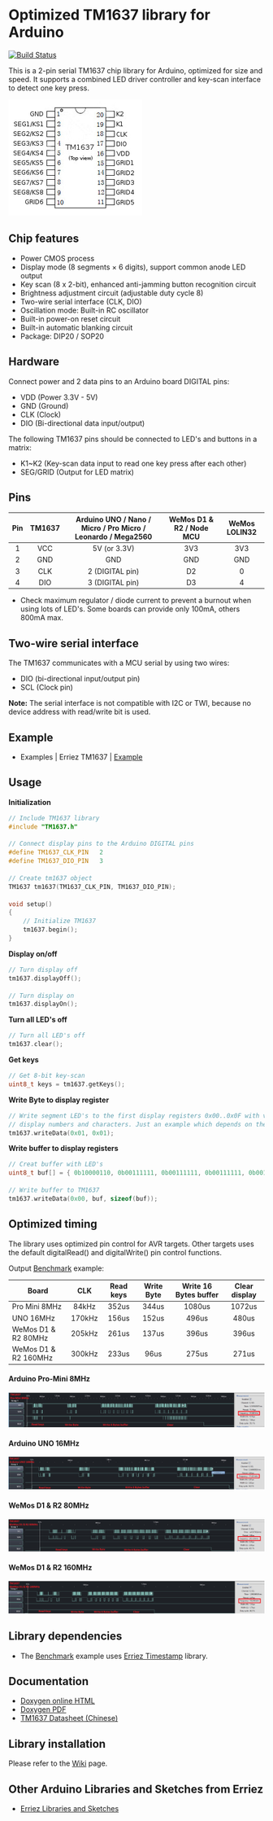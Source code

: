# Optimized TM1637 library for Arduino
[![Build Status](https://travis-ci.org/Erriez/ErriezTM1637.svg?branch=master)](https://travis-ci.org/Erriez/ErriezTM1637)

This is a 2-pin serial TM1637 chip library for Arduino, optimized for size and speed. It supports a combined LED driver controller and key-scan interface to detect one key press.

![TM1637 chip](https://raw.githubusercontent.com/Erriez/ErriezTM1637/master/extras/TM1637_pins.jpg)

## Chip features

- Power CMOS process
- Display mode (8 segments × 6 digits), support common anode LED output
- Key scan (8 x 2-bit), enhanced anti-jamming button recognition circuit
- Brightness adjustment circuit (adjustable duty cycle 8)
- Two-wire serial interface (CLK, DIO)
- Oscillation mode: Built-in RC oscillator
- Built-in power-on reset circuit
- Built-in automatic blanking circuit
- Package: DIP20 / SOP20


## Hardware

Connect power and 2 data pins to an Arduino board DIGITAL pins:
* VDD (Power 3.3V - 5V)
* GND (Ground)
* CLK (Clock)
* DIO (Bi-directional data input/output)

The following TM1637 pins should be connected to LED's and buttons in a matrix:  
* K1~K2 (Key-scan data input to read one key press after each other)
* SEG/GRID (Output for LED matrix)

## Pins

| Pin  | TM1637 | Arduino UNO / Nano / Micro / Pro Micro / Leonardo / Mega2560 | WeMos D1 & R2 / Node MCU | WeMos LOLIN32 |
| :--: | :----: | :----------------------------------------------------------: | :----------------------: | :-----------: |
|  1   |  VCC   |                         5V (or 3.3V)                         |           3V3            |      3V3      |
|  2   |  GND   |                             GND                              |           GND            |      GND      |
|  3   |  CLK   |                       2 (DIGITAL pin)                        |            D2            |       0       |
|  4   |  DIO   |                       3 (DIGITAL pin)                        |            D3            |       4       |

* Check maximum regulator / diode current to prevent a burnout when using lots of LED's. Some boards can provide only 100mA, others 800mA max.

## Two-wire serial interface

The TM1637 communicates with a MCU serial by using two wires:

* DIO (bi-directional input/output pin)
* SCL (Clock pin)

**Note:** The serial interface is not compatible with I2C or TWI, because no device address with read/write bit is used.

## Example

* Examples | Erriez TM1637 | [Example](https://github.com/Erriez/ErriezTM1637/blob/master/examples/Example/Example.ino)

## Usage

**Initialization**

```c++
// Include TM1637 library
#include "TM1637.h"
  
// Connect display pins to the Arduino DIGITAL pins
#define TM1637_CLK_PIN   2
#define TM1637_DIO_PIN   3

// Create tm1637 object
TM1637 tm1637(TM1637_CLK_PIN, TM1637_DIO_PIN);

void setup()
{
    // Initialize TM1637
    tm1637.begin();
}
```

**Display on/off**

```c++
// Turn display off
tm1637.displayOff();
  
// Turn display on
tm1637.displayOn();
```

**Turn all LED's off**

```c++
// Turn all LED's off
tm1637.clear();
```

**Get keys**

```c++
// Get 8-bit key-scan
uint8_t keys = tm1637.getKeys();
```

**Write Byte to display register**

```c++
// Write segment LED's to the first display registers 0x00..0x0F with value 0x00..0xff to
// display numbers and characters. Just an example which depends on the hardware:
tm1637.writeData(0x01, 0x01);
```

**Write buffer to display registers**

```c++
// Creat buffer with LED's
uint8_t buf[] = { 0b10000110, 0b00111111, 0b00111111, 0b00111111, 0b00111111, 0b00111111};

// Write buffer to TM1637
tm1637.writeData(0x00, buf, sizeof(buf));
```

## Optimized timing

The library uses optimized pin control for AVR targets. Other targets uses the default digitalRead() and digitalWrite() pin control functions.

Output [Benchmark](https://github.com/Erriez/ErriezTM1637/blob/master/examples/Benchmark/Benchmark.ino) example:

| Board                |  CLK   | Read keys | Write Byte | Write 16 Bytes buffer | Clear display |
| -------------------- | :----: | :-------: | :--------: | :-------------------: | :-----------: |
| Pro Mini 8MHz        | 84kHz  |   352us   |   344us    |        1080us         |    1072us     |
| UNO 16MHz            | 170kHz |   156us   |   152us    |         496us         |     480us     |
| WeMos D1 & R2 80MHz  | 205kHz |   261us   |   137us    |         396us         |     396us     |
| WeMos D1 & R2 160MHz | 300kHz |   233us   |    96us    |         275us         |     271us     |

#### Arduino Pro-Mini 8MHz

![TM1637 Arduino Pro-Mini 8MHz timing](https://raw.githubusercontent.com/Erriez/ErriezTM1637/master/extras/TM1637_timing_ProMini_8MHz.png)

#### Arduino UNO 16MHz

![TM1637 Arduino UNO 16MHz timing](https://raw.githubusercontent.com/Erriez/ErriezTM1637/master/extras/TM1637_timing_Arduino_UNO_16MHz.png)

#### WeMos D1 & R2 80MHz

![TM1637 WeMos D1 & R2 40MHz timing](https://raw.githubusercontent.com/Erriez/ErriezTM1637/master/extras/TM1637_timing_WeMos_D1_R2_80MHz.png)

#### WeMos D1 & R2 160MHz

![TM1637 WeMos D1 & R2 160MHz timing](https://raw.githubusercontent.com/Erriez/ErriezTM1637/master/extras/TM1637_timing_WeMos_D1_R2_160MHz.png)

## Library dependencies

- The [Benchmark](https://github.com/Erriez/ErriezTM1637/blob/master/examples/Benchmark/Benchmark.ino) example uses [Erriez Timestamp](https://github.com/Erriez/ErriezTimestamp) library.

## Documentation

- [Doxygen online HTML](https://Erriez.github.io/ErriezTM1637)
- [Doxygen PDF](https://github.com/Erriez/ErriezTM1637/raw/master/docs/latex/refman.pdf)
- [TM1637 Datasheet (Chinese)](https://github.com/Erriez/ErriezTM1637/blob/master/extras/TM1637_datasheet_chinese.pdf)

## Library installation

Please refer to the [Wiki](https://github.com/Erriez/ErriezArduinoLibrariesAndSketches/wiki) page.

## Other Arduino Libraries and Sketches from Erriez

* [Erriez Libraries and Sketches](https://github.com/Erriez/ErriezArduinoLibrariesAndSketches)

